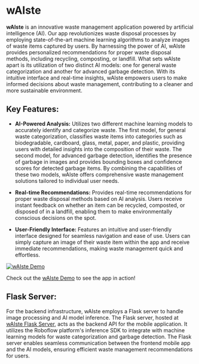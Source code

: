 # wAIste

**wAIste** is an innovative waste management application powered by artificial intelligence (AI). Our app revolutionizes waste disposal processes by employing state-of-the-art machine learning algorithms to analyze images of waste items captured by users. By harnessing the power of AI, wAIste provides personalized recommendations for proper waste disposal methods, including recycling, composting, or landfill. What sets wAIste apart is its utilization of two distinct AI models: one for general waste categorization and another for advanced garbage detection. With its intuitive interface and real-time insights, wAIste empowers users to make informed decisions about waste management, contributing to a cleaner and more sustainable environment.

## Key Features:

- **AI-Powered Analysis:** Utilizes two different machine learning models to accurately identify and categorize waste. The first model, for general waste categorization, classifies waste items into categories such as biodegradable, cardboard, glass, metal, paper, and plastic, providing users with detailed insights into the composition of their waste. The second model, for advanced garbage detection, identifies the presence of garbage in images and provides bounding boxes and confidence scores for detected garbage items. By combining the capabilities of these two models, wAIste offers comprehensive waste management solutions tailored to individual user needs.

- **Real-time Recommendations:** Provides real-time recommendations for proper waste disposal methods based on AI analysis. Users receive instant feedback on whether an item can be recycled, composted, or disposed of in a landfill, enabling them to make environmentally conscious decisions on the spot.

- **User-Friendly Interface:** Features an intuitive and user-friendly interface designed for seamless navigation and ease of use. Users can simply capture an image of their waste item within the app and receive immediate recommendations, making waste management quick and effortless.

[![wAIste Demo](https://img.youtube.com/vi/ZyRgfsvGNfk/0.jpg)](https://youtu.be/ZyRgfsvGNfk)

Check out the [wAIste Demo](https://youtu.be/ZyRgfsvGNfk) to see the app in action!

## Flask Server:

For the backend infrastructure, wAIste employs a Flask server to handle image processing and AI model inference. The Flask server, hosted at [wAIste Flask Server](https://github.com/aluthra23/wAIste_flask_server), acts as the backend API for the mobile application. It utilizes the Roboflow platform's inference SDK to integrate with machine learning models for waste categorization and garbage detection. The Flask server enables seamless communication between the frontend mobile app and the AI models, ensuring efficient waste management recommendations for users.
